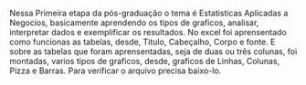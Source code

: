 Nessa Primeira etapa da pós-graduação o tema é Estatisticas Aplicadas a Negocios, basicamente aprendendo os tipos de graficos, analisar, interpretar dados e exemplificar os resultados.
No excel foi aprensentado como funcionas as tabelas, desde, Titulo, Cabeçalho, Corpo e fonte.
E sobre as tabelas que foram aprensentadas, seja de duas ou três colunas, foi montadas, varios tipos de graficos, desde, graficos de Linhas, Colunas, Pizza e Barras.
Para verificar o arquivo precisa baixo-lo.
